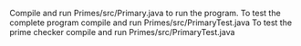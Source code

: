 Compile and run Primes/src/Primary.java to run the program.
To test the complete program compile and run Primes/src/PrimaryTest.java
To test the prime checker compile and run Primes/src/PrimaryTest.java
